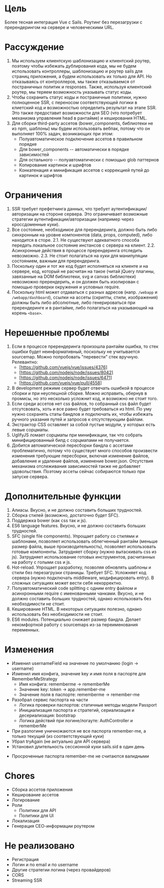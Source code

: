 # Цель

Более тесная интеграция Vue с Sails. Роутинг без перезагрузки с пререндерингом
на сервере и человеческими URL.

# Рассуждение

1. Мы используем клиентскую шаблонизацию и клиентский роутер,
   поэтому чтобы избежать дублирования кода, мы не будем использовать
   контроллеры, шаблонизацию и роутер sails для страниц приложения,
   а будем использовать их только для API. Но отказываясь от контроллеров,
   мы также отказываемся от постраничных политик и responses. Также,
   используя клиентский роутер, мы теряем возможность указывать статус коды.
2. Чтобы сохранить статус коды и постраничные политики, нужно полноценное SSR,
   с переносом соответствующей логики в клиетский код и возможностью определить
   результат на этапе SSR. Это также предоставит возможности для SEO
   (что потребует механизма управления head в рантайме) и кеширования HTML.
3. Для сборки third-party ассетов (bower_components, библиотеки не из npm,
   шаблоны) мы будем использовать вебпак, потому что он выполняет 100% задач,
   возникающих при этом:
   - Полуавтоматическое подключение ассетов в правильном порядке
    - Для bower_components -- автоматически в порядке зависимостей
    - Для остального -- полуавтоматически с помощью glob паттернов
   - Копирование картинок и шрифтов
   - Конкатенация и минификация ассетов с коррекцией путей до картинок и шрифтов

# Ограничения

1. SSR требует префетчинга данных, что требует аутентификации/авторизации
   на стороне сервера. Это ограничивает возможные стратегии
   аутентификации/авторизации (например через кроссдоменные куки).
2. Все состояние, необходимое для пререндеринга, должно быть либо синхронным
   на уровне компонентов (data, props, computed), либо находится в сторе.
   2.1. Не существуют адекватного способа передать локальное состояние
        инстансов с сервера на клиент.
   2.2. Асинхронные действия в процессе пререндеринга отследить невозможно.
   2.3. Не стоит полагаться на хуки для манипуляции состоянием, важным
       для пререндеринга.
3. Поскольку один и тот же код будет исполняться на клиенте и на сервере,
   код, который не расчитан на такое (читай jQuery плагины, завязанные на DOM
   библиотеки, svg и canvas библиотеки) невозможно пререндерить,
   и он должен быть изолирован с помощью проверки окружения и условных require.
4. Поскольку html может отдаваться с разных адресов (напр. `/webapp` и
   `/webapp/dashboard`), ссылки на ассеты (скрипты, стили, изображения) должны
   быть либо абсолютные, либо генерироваться при пререндеринге и в рантайме,
   либо полагаться на указывающий на корень `<base>`.

# Нерешенные проблемы

1. Если в процессе пререндеринга произошла рантайм ошибка, то стек ошибки
   будет неинформативный, поскольку не учитывается sourcemap. Можно попробовать
   "перевести" стек вручную. Релевантно:
   - [https://github.com/vuejs/vue/issues/4376]
   - [https://github.com/nodejs/node/issues/8042]
   - [https://github.com/nodejs/node/issues/6471]
   - [https://github.com/vuejs/vue/pull/4558]
2. В development режиме сервер будет отвечать ошибкой в процессе сборки и
   при неуспешной сборке. Можно исправить, обернув в промисы, но это несколько
   усложнит код, и возможно не стоит того.
3. Если среди ассетов нет css файлов, то собранный css файл будет отсутсвовать,
   хоть и все равно будет требоваться из html. По уму нужно сохранять статы
   бандлов и подключать их, чтобы избежать ручного указания путей и запросов
   к отсутствующим файлам.
4. Экстрактор CSS оставляет за собой пустые модули, у которых есть левые
   сорцмапы.
5. UglifyJS ломает сорцмапы при минификации, так что собрать минифицированный
   билд с сорцмапами не получается.
6. Добится автоматической пересборки бандла с ассетами проблематично, потому
   что существует много способов произвести изменения требующие пересборки,
   включая изменение файлов, добавление и удаление файлов, изменение bower.json.
   Отсутствия механизма отслеживания зависимостей также не добавляет
   удовольствия. Поэтому ассеты сейчас собираются только при запуске сервера.

# Дополнительные функции

1. Алиасы. Вкусно, и не должно составить больших трудностей.
2. Сборка стилей (возможно, достаточно будет SFC).
3. Поддержка bower (как css так и js).
4. ES6 language features. Вкусно, и не должно составить больших трудностей.
5. SFC (single file components). Упрощает работу со стилями и шаблонами,
   позволяет использовать облегченный рантайм (меньше размер файла,
   выше производительность), позволяет использовать готовые компоненты.
   Затрудняет сборку (нужно вытаскивать css из js). Затрудняет использование
   готовых инструментов, расчитанных на работу с голыми css и js.
6. Hot-reload. Упрощает разработку, позволяя обновлять шаблоны и стили
   без перезагрузки страницы. Требует SFC. Усложняет код сервера (нужно
   подключать middleware, модифицировать entry). В сложных ситуациях может
   вести себя некорректно.
7. Полуавтоматический code splitting с одним entry файлом и асинхронными
   require с именованными чанками. Вкусно, и не должно составить больших
   трудностей, однако использовать без необходимости не стоит.
8. Кеширование HTML. В некоторых ситуациях полезно, однако использовать
   без необходимости не стоит.
9. ES6 modules. Потенциально снижает размер бандла. Делает некомфортной работу
   с sourcemaps из-за переименования переменных.

# Изменения

+ Изменил usernameField на значение по умолчанию (login -> username)
+ Изменил имя конфига, значение key и имя поля в паспорте для RememberMeStrategy
  + Имя конфига: rememberme -> rememberMe
  + Значение key: token -> app.remember-me
  + Значение поля в паспорте: rememberme -> remember-me
+ Разобрал сервис паспорта на части
  + Логика проверки паспортов: статичные методы модели Passport
  + Инициализация паспорта и стратегий, сериализация и десериализация: bootstrap
  + Логика действий при логине/логауте: AuthController и rememberMe
+ При разлогине уничножаются не все паспорта remember-me, а только текущий (из соответствующей куки)
+ Убрал tryAgain (не актуально для API сервера)
+ Установил длительность сессионной куки sails.sid в один день
- Просроченные паспорта remember-me не считаются валидными

# Chores

- Сборка ассетов приложения
- Кеширование ассетов
- Логирование
- Роли
  - Политики для API
  - Политики для UI
- Локализация
- Генерация СЕО-информации роутером

# Не реализовано

- Регистрация
- Логин и по email и по username
- Другие стратегии логина (через провайдеров)
- CORS
- Streaming SSR
